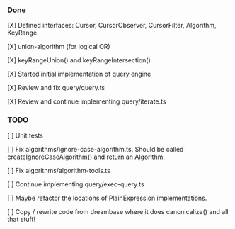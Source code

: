 
### Done

 [X] Defined interfaces: Cursor, CursorObserver, CursorFilter, Algorithm, KeyRange.
 
 [X] union-algorithm (for logical OR)
 
 [X] keyRangeUnion() and keyRangeIntersection()
 
 [X] Started initial implementation of query engine
 
 [X] Review and fix query/query.ts
 
 [X] Review and continue implementing query/iterate.ts

### TODO

 [ ] Unit tests
 
 [ ] Fix algorithms/ignore-case-algorithm.ts. Should be called createIgnoreCaseAlgorithm() and return an Algorithm.
 
 [ ] Fix algorithms/algorithm-tools.ts
 
 [ ] Continue implementing query/exec-query.ts
 
 [ ] Maybe refactor the locations of PlainExpression implementations.
 
 [ ] Copy / rewrite code from dreambase where it does canonicalize() and all that stuff!
 

